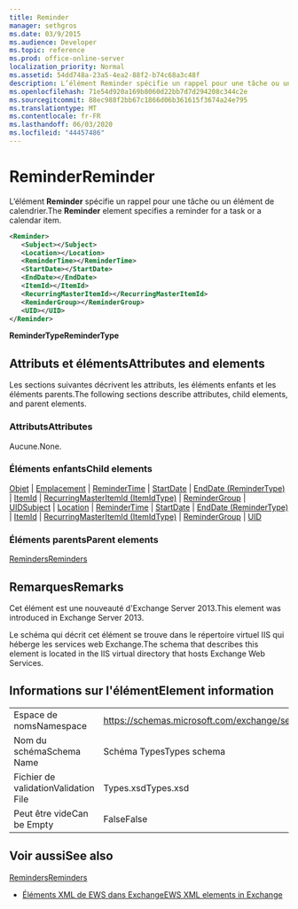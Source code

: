 ```yaml
---
title: Reminder
manager: sethgros
ms.date: 03/9/2015
ms.audience: Developer
ms.topic: reference
ms.prod: office-online-server
localization_priority: Normal
ms.assetid: 54dd748a-23a5-4ea2-88f2-b74c68a3c48f
description: L’élément Reminder spécifie un rappel pour une tâche ou un élément de calendrier.
ms.openlocfilehash: 71e54d920a169b8060d22bb7d7d294208c344c2e
ms.sourcegitcommit: 88ec988f2bb67c1866d06b361615f3674a24e795
ms.translationtype: MT
ms.contentlocale: fr-FR
ms.lasthandoff: 06/03/2020
ms.locfileid: "44457486"
---
```

# <a name="reminder"></a><span data-ttu-id="78d44-103">Reminder</span><span class="sxs-lookup"><span data-stu-id="78d44-103">Reminder</span></span>

<span data-ttu-id="78d44-104">L’élément **Reminder** spécifie un rappel pour une tâche ou un élément de calendrier.</span><span class="sxs-lookup"><span data-stu-id="78d44-104">The **Reminder** element specifies a reminder for a task or a calendar item.</span></span> 
  
```XML
<Reminder>
   <Subject></Subject>
   <Location></Location>
   <ReminderTime></ReminderTime>
   <StartDate></StartDate>
   <EndDate></EndDate>
   <ItemId></ItemId>
   <RecurringMasterItemId></RecurringMasterItemId>
   <ReminderGroup></ReminderGroup>
   <UID></UID>
</Reminder>

```

 <span data-ttu-id="78d44-105">**ReminderType**</span><span class="sxs-lookup"><span data-stu-id="78d44-105">**ReminderType**</span></span>
## <a name="attributes-and-elements"></a><span data-ttu-id="78d44-106">Attributs et éléments</span><span class="sxs-lookup"><span data-stu-id="78d44-106">Attributes and elements</span></span>

<span data-ttu-id="78d44-107">Les sections suivantes décrivent les attributs, les éléments enfants et les éléments parents.</span><span class="sxs-lookup"><span data-stu-id="78d44-107">The following sections describe attributes, child elements, and parent elements.</span></span>
  
### <a name="attributes"></a><span data-ttu-id="78d44-108">Attributs</span><span class="sxs-lookup"><span data-stu-id="78d44-108">Attributes</span></span>

<span data-ttu-id="78d44-109">Aucune.</span><span class="sxs-lookup"><span data-stu-id="78d44-109">None.</span></span>
  
### <a name="child-elements"></a><span data-ttu-id="78d44-110">Éléments enfants</span><span class="sxs-lookup"><span data-stu-id="78d44-110">Child elements</span></span>

<span data-ttu-id="78d44-111">[Objet](subject.md)  |  [Emplacement](location.md)  |  [ReminderTime](remindertime.md)  |  [StartDate](startdate.md)  |  [EndDate (ReminderType)](enddate-remindertype.md)  |  [ItemId](itemid.md)  |  [RecurringMasterItemId (ItemIdType)](recurringmasteritemid-itemidtype.md)  |  [ReminderGroup](remindergroup.md)  |  [UID](uid.md)</span><span class="sxs-lookup"><span data-stu-id="78d44-111">[Subject](subject.md) | [Location](location.md) | [ReminderTime](remindertime.md) | [StartDate](startdate.md) | [EndDate (ReminderType)](enddate-remindertype.md) | [ItemId](itemid.md) | [RecurringMasterItemId (ItemIdType)](recurringmasteritemid-itemidtype.md) | [ReminderGroup](remindergroup.md) | [UID](uid.md)</span></span>
  
### <a name="parent-elements"></a><span data-ttu-id="78d44-112">Éléments parents</span><span class="sxs-lookup"><span data-stu-id="78d44-112">Parent elements</span></span>

[<span data-ttu-id="78d44-113">Reminders</span><span class="sxs-lookup"><span data-stu-id="78d44-113">Reminders</span></span>](reminders.md)
  
## <a name="remarks"></a><span data-ttu-id="78d44-114">Remarques</span><span class="sxs-lookup"><span data-stu-id="78d44-114">Remarks</span></span>

<span data-ttu-id="78d44-115">Cet élément est une nouveauté d'Exchange Server 2013.</span><span class="sxs-lookup"><span data-stu-id="78d44-115">This element was introduced in Exchange Server 2013.</span></span>
  
<span data-ttu-id="78d44-116">Le schéma qui décrit cet élément se trouve dans le répertoire virtuel IIS qui héberge les services web Exchange.</span><span class="sxs-lookup"><span data-stu-id="78d44-116">The schema that describes this element is located in the IIS virtual directory that hosts Exchange Web Services.</span></span>
  
## <a name="element-information"></a><span data-ttu-id="78d44-117">Informations sur l'élément</span><span class="sxs-lookup"><span data-stu-id="78d44-117">Element information</span></span>

|||
|:-----|:-----|
|<span data-ttu-id="78d44-118">Espace de noms</span><span class="sxs-lookup"><span data-stu-id="78d44-118">Namespace</span></span>  <br/> |https://schemas.microsoft.com/exchange/services/2006/types  <br/> |
|<span data-ttu-id="78d44-119">Nom du schéma</span><span class="sxs-lookup"><span data-stu-id="78d44-119">Schema Name</span></span>  <br/> |<span data-ttu-id="78d44-120">Schéma Types</span><span class="sxs-lookup"><span data-stu-id="78d44-120">Types schema</span></span>  <br/> |
|<span data-ttu-id="78d44-121">Fichier de validation</span><span class="sxs-lookup"><span data-stu-id="78d44-121">Validation File</span></span>  <br/> |<span data-ttu-id="78d44-122">Types.xsd</span><span class="sxs-lookup"><span data-stu-id="78d44-122">Types.xsd</span></span>  <br/> |
|<span data-ttu-id="78d44-123">Peut être vide</span><span class="sxs-lookup"><span data-stu-id="78d44-123">Can be Empty</span></span>  <br/> |<span data-ttu-id="78d44-124">False</span><span class="sxs-lookup"><span data-stu-id="78d44-124">False</span></span>  <br/> |
   
## <a name="see-also"></a><span data-ttu-id="78d44-125">Voir aussi</span><span class="sxs-lookup"><span data-stu-id="78d44-125">See also</span></span>



[<span data-ttu-id="78d44-126">Reminders</span><span class="sxs-lookup"><span data-stu-id="78d44-126">Reminders</span></span>](reminders.md)


- [<span data-ttu-id="78d44-127">Éléments XML de EWS dans Exchange</span><span class="sxs-lookup"><span data-stu-id="78d44-127">EWS XML elements in Exchange</span></span>](ews-xml-elements-in-exchange.md)

